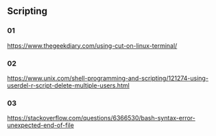 ## Scripting

### 01
https://www.thegeekdiary.com/using-cut-on-linux-terminal/

### 02
https://www.unix.com/shell-programming-and-scripting/121274-using-userdel-r-script-delete-multiple-users.html

### 03
https://stackoverflow.com/questions/6366530/bash-syntax-error-unexpected-end-of-file
